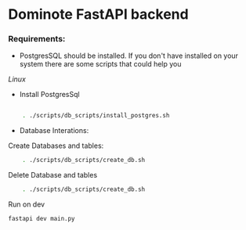 # Dominote FastAPI backend


### Requirements:

- PostgresSQL should be installed. If you don't have installed on your system there are some scripts that could 
help you

*Linux*

- Install PostgresSql
```sh

    . ./scripts/db_scripts/install_postgres.sh
```

- Database Interations:

Create Databases and tables:

```sh
    . ./scripts/db_scripts/create_db.sh
```

Delete Database and tables
```sh
    . ./scripts/db_scripts/create_db.sh
```

Run on dev
```sh
fastapi dev main.py
```

